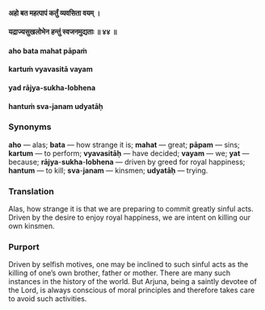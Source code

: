 #### अहो बत महत्पापं कर्तुं व्यवसिता वयम् ।
#### यद्राज्यसुखलोभेन हन्तुं स्वजनमुद्यताः ॥ ४४ ॥

#### aho bata mahat pāpaṁ
#### kartuṁ vyavasitā vayam
#### yad rājya-sukha-lobhena
#### hantuṁ sva-janam udyatāḥ

### Synonyms

**aho** — alas; **bata** — how strange it is; **mahat** — great; **pāpam** — sins; **kartum** — to perform; **vyavasitāḥ** — have decided; **vayam** — we; **yat** — because; **rājya**-**sukha**-**lobhena** — driven by greed for royal happiness; **hantum** — to kill; **sva**-**janam** — kinsmen; **udyatāḥ** — trying.

### Translation

Alas, how strange it is that we are preparing to commit greatly sinful acts. Driven by the desire to enjoy royal happiness, we are intent on killing our own kinsmen.

### Purport

Driven by selfish motives, one may be inclined to such sinful acts as the killing of one’s own brother, father or mother. There are many such instances in the history of the world. But Arjuna, being a saintly devotee of the Lord, is always conscious of moral principles and therefore takes care to avoid such activities.